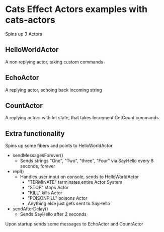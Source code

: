 # Cats Effect Actors examples with cats-actors

Spins up 3 Actors

## HelloWorldActor

A non replying actor, taking custom commands

## EchoActor

A replying actor, echoing back incoming string

## CountActor

A replying actors with Int state, that takes Increment GetCount commands

## Extra functionality

Spins up some fibers and points to HelloWorldActor

- sendMessagesForever()
  - Sends strings "One", "Two", "three", "Four" via SayHello every 8 seconds, forever
- repl()
  - Handles user input on console, sends to HelloWorldActor
    - "TERMINATE" terminates entire Actor System
    - "STOP" stops Actor
    - "KILL" kills Actor
    - "POISONPILL" poisons Actor
    - Anything else just gets sent to SayHello
- sendAfterDelay()
  - Sends SayHello after 2 seconds

Upon startup sends some messages to EchoActor and CountActor

